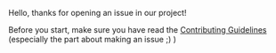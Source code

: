 Hello, thanks for opening an issue in our project!  

Before you start, make sure you have read the [Contributing Guidelines](https://github.com/cannawen/metric_units_reddit_bot/blob/master/CONTRIBUTING.md) (especially the part about making an issue ;) )
